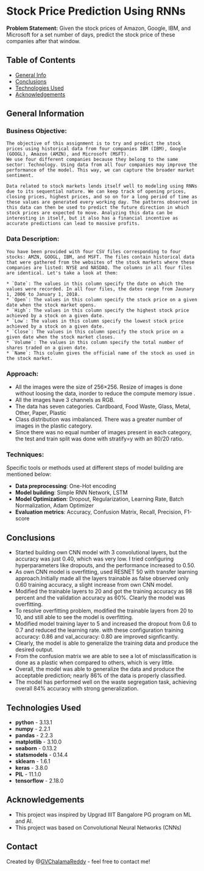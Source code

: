 # Stock Price Prediction Using RNNs
**Problem Statement:** Given the stock prices of Amazon, Google, IBM, and Microsoft for a set number of days, predict the stock price of these companies after that window.

## Table of Contents
* [General Info](#general-information)
* [Conclusions](#conclusions)
* [Technologies Used](#technologies-used)
* [Acknowledgements](#acknowledgements)

<!-- You can include any other section that is pertinent to your problem -->

## General Information
  ### Business Objective: 
    The objective of this assignment is to try and predict the stock prices using historical data from four companies IBM (IBM), Google (GOOGL), Amazon (AMZN), and Microsoft (MSFT).
    We use four different companies because they belong to the same sector: Technology. Using data from all four companies may improve the performance of the model. This way, we can capture the broader market sentiment.

    Data related to stock markets lends itself well to modeling using RNNs due to its sequential nature. We can keep track of opening prices, closing prices, highest prices, and so on for a long period of time as these values are generated every working day. The patterns observed in this data can then be used to predict the future direction in which stock prices are expected to move. Analyzing this data can be interesting in itself, but it also has a financial incentive as accurate predictions can lead to massive profits.

  ### Data Description:
    You have been provided with four CSV files corresponding to four stocks: AMZN, GOOGL, IBM, and MSFT. The files contain historical data that were gathered from the websites of the stock markets where these companies are listed: NYSE and NASDAQ. The columns in all four files are identical. Let's take a look at them:
    
    * `Date`: The values in this column specify the date on which the values were recorded. In all four files, the dates range from Jaunary 1, 2006 to January 1, 2018.
    * `Open`: The values in this column specify the stock price on a given date when the stock market opens.
    * `High`: The values in this column specify the highest stock price achieved by a stock on a given date.
    * `Low`: The values in this column specify the lowest stock price achieved by a stock on a given date.
    * `Close`: The values in this column specify the stock price on a given date when the stock market closes.
    * `Volume`: The values in this column specify the total number of shares traded on a given date.
    * `Name`: This column gives the official name of the stock as used in the stock market.

  ### Approach:
  - All the images were the size of 256×256. Resize of images is done without loosing the data, inorder to reduce the compute memory issue .
  - All the images have 3 channels as RGB.
  - The data has seven categories. Cardboard, Food Waste, Glass, Metal, Other, Paper, Plastic
  - Class distribution was imbalanced. There was a greater number of images in the plastic category.
  - Since there was no equal number of images present in each category, the test and train split was done with stratify=y with an 80/20 ratio.

 ### Techniques:
 Specific tools or methods used at different steps of model building are mentioned below: 
 -	**Data preprocessing**: One-Hot encoding
 -	**Model building**: Simple RNN Network, LSTM
 -	**Model Optimization**: Dropout, Regularization, Learning Rate, Batch Normalization, Adam Optimizer
 -	**Evaluation metrics**: Accuracy, Confusion Matrix, Recall, Precision, F1-score

## Conclusions
- Started building own CNN model with 3 convolutional layers, but the accuracy was just 0.40, which was very low. I tried configuring hyperparameters like dropouts, and the performance increased to 0.50.
- As own CNN model is overfitting, used RESNET 50 with transfer learning approach.Initially made all the layers trainable as false observed only 0.60 training accuracy, a slight increase from own CNN model.
- Modified the trainable layers to 20 and got the training accuracy as 98 percent and the validation accuracy as 60%. Clearly the model was overfitting.
- To resolve overfitting problem, modified the trainable layers from 20 to 10, and still able to see the model is overfitting.
- Modified model training layer to 5 and increased the dropout from 0.6 to 0.7 and reduced the learning rate. with these configuration training accuracy: 0.86 and val_accuracy: 0.80 are improved signficantly.
- Clearly, the model is able to generalize the training data and produce the desired output.
- From the confusion matrix we are able to see a lot of misclassification is done as a plastic when compared to others, which is very little.
- Overall, the model was able to generalize the data and produce the acceptable prediction; nearly 86% of the data is properly classified.
- The model has performed well on the waste segregation task, achieving overall 84% accuracy with strong generalization.


## Technologies Used
- **python** - 3.13.1
- **numpy** - 2.2.1
- **pandas** - 2.2.3
- **matplotlib** - 3.10.0
- **seaborn** - 0.13.2
- **statsmodels** - 0.14.4
- **sklearn** - 1.6.1
- **keras** - 3.8.0
- **PIL** - 11.1.0
- **tensorflow** - 2.18.0

## Acknowledgements

- This project was inspired by Upgrad IIIT Bangalore PG program on ML and AI.
- This project was based on Convolutional Neural Networks (CNNs)


## Contact
Created by @[GVChalamaReddy](https://github.com/GVChalamaReddy) - feel free to contact me!
